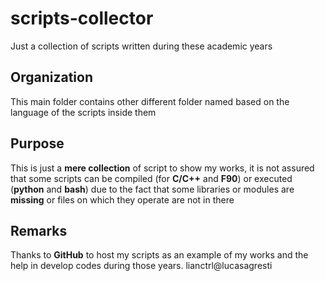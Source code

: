# scripts-collector
Just a collection of scripts written during these academic years

## Organization
This main folder contains other different folder named based on the language of the scripts inside them

## Purpose
This is just a **mere collection** of script to show my works, it is not assured that some scripts can be compiled (for **C/C++** and **F90**) or executed (**python** and **bash**) 
due to the fact that some libraries or modules are **missing** or files on which they operate are not in there

## Remarks
Thanks to **GitHub** to host my scripts as an example of my works and the help in develop codes during those years.
lianctrl@lucasagresti
